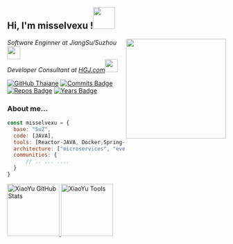 <h2> Hi, I'm misselvexu !<img src="https://media.giphy.com/media/Qs1EbHPzBtBvRdECyg/giphy.gif" width="50"></h2>
<img align='right' src="https://media.giphy.com/media/2sMOUSy658zgS1CjY7/giphy.gif" width="230">
<p><em>Software Enginner at JiangSu/Suzhou </a><img src="https://media.giphy.com/media/fYSnHlufseco8Fh93Z/giphy.gif" width="30"></br>Developer Consultant at <a href="https://www.hgj.com">HGJ.com</a><img src="https://media.giphy.com/media/WUlplcMpOCEmTGBtBW/giphy.gif" width="30"> 
</em></p>

[![GitHub Thaiane](https://img.shields.io/github/followers/misselvexu?label=follow&style=social)](https://github.com/Thaiane)
[![Commits Badge](https://badges.pufler.dev/commits/monthly/misselvexu)](https://badges.pufler.dev)
[![Repos Badge](https://badges.pufler.dev/repos/misselvexu)](https://badges.pufler.dev)
[![Years Badge](https://badges.pufler.dev/years/misselvexu)](https://badges.pufler.dev)

### About me...  

```javascript
const misselvexu = {
  base: "SuZ",
  code: [JAVA],
  tools: [Reactor-JAVA, Docker,Spring-Boot,Spring-Cloud],
  architecture: ["microservices", "event-driven", "design system pattern", "database"],
  communities: {
      // .. ... ....
  }
}
```

<a href="https://vopen.xyz">
<img height="120px" src="https://github-readme-stats.vercel.app/api?username=misselvexu&hide_title=true&hide_border=true&show_icons=true&include_all_commits=true&count_private=true&line_height=21&text_color=000&icon_color=000&bg_color=0,ea6161,ffc64d,fffc4d,52fa5a&theme=graywhite" alt="XiaoYu GitHub Stats"/>
<img height="120px" src="https://github-readme-stats.vercel.app/api/top-langs/?username=misselvexu&hide=html&hide_title=true&hide_border=true&layout=compact&langs_count=7&exclude_repo=comp426,Redventures-Movie-Quotes&text_color=000&icon_color=fff&bg_color=0,52fa5a,4dfcff,c64dff&theme=graywhite" alt="XiaoYu Tools"/>
</a>

